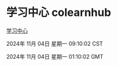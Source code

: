 # 学习中心 colearnhub
[学习中心](http://219.139.197.74:56308/colearnhub/)

2024年 11月 04日 星期一 09:10:02 CST

2024年 11月 04日 星期一 01:10:02 GMT
